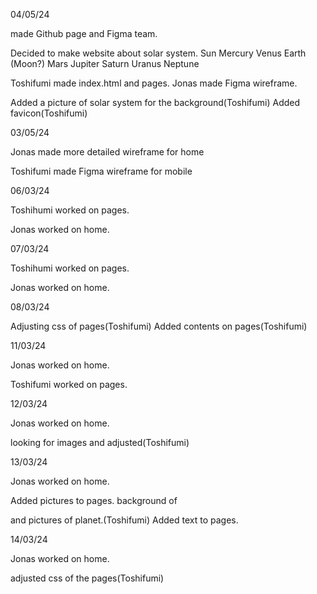 04/05/24

made Github page and Figma team.

Decided to make website about solar system.
    Sun
    Mercury
    Venus
    Earth
    (Moon?)
    Mars
    Jupiter
    Saturn
    Uranus
    Neptune

Toshifumi made index.html and pages.
Jonas made Figma wireframe.

Added a picture of solar system for the background(Toshifumi)
Added favicon(Toshifumi)

03/05/24

Jonas made more detailed wireframe for home

Toshifumi made Figma wireframe for mobile


06/03/24

Toshihumi worked on pages.

Jonas worked on home.


07/03/24

Toshihumi worked on pages.

Jonas worked on home.


08/03/24

Adjusting css of pages(Toshifumi)
Added contents on pages(Toshifumi)


11/03/24

Jonas worked on home.

Toshifumi worked on pages.


12/03/24

Jonas worked on home.

looking for images and adjusted(Toshifumi)


13/03/24


Jonas worked on home.

Added pictures to pages. background of <main>and pictures of planet.(Toshifumi)
Added text to pages.


14/03/24

Jonas worked on home.

adjusted css of the pages(Toshifumi)